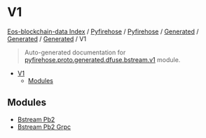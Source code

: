 # V1

[Eos-blockchain-data Index](../../../../../../README.md#eos-blockchain-data-index) /
[Pyfirehose](../../../../../index.md#pyfirehose) /
[Pyfirehose](../../../../../index.md#pyfirehose) /
[Generated](../../../index.md#generated) /
[Generated](../../../index.md#generated) /
[Generated](../../../index.md#generated) /
V1

> Auto-generated documentation for [pyfirehose.proto.generated.dfuse.bstream.v1](https://github.com/Krow10/eos-blockchain-data/blob/main/pyfirehose/proto/generated/dfuse/bstream/v1/__init__.py) module.

- [V1](#v1)
  - [Modules](#modules)

## Modules

- [Bstream Pb2](./bstream_pb2.md)
- [Bstream Pb2 Grpc](./bstream_pb2_grpc.md)
